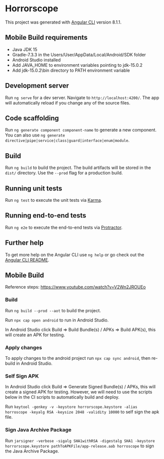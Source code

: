 # Horrorscope

This project was generated with [Angular CLI](https://github.com/angular/angular-cli) version 8.1.1.

## Mobile Build requirements

- Java JDK 15
- Gradle-7.3.3 in the Users/User/AppData/Local/Android/SDK folder
- Android Studio installed
- Add JAVA_HOME to environment variables pointing to jdk-15.0.2
- Add jdk-15.0.2\bin directory to PATH environment variable

## Development server

Run `ng serve` for a dev server. Navigate to `http://localhost:4200/`. The app will automatically reload if you change any of the source files.

## Code scaffolding

Run `ng generate component component-name` to generate a new component. You can also use `ng generate directive|pipe|service|class|guard|interface|enum|module`.

## Build

Run `ng build` to build the project. The build artifacts will be stored in the `dist/` directory. Use the `--prod` flag for a production build.

## Running unit tests

Run `ng test` to execute the unit tests via [Karma](https://karma-runner.github.io).

## Running end-to-end tests

Run `ng e2e` to execute the end-to-end tests via [Protractor](http://www.protractortest.org/).

## Further help

To get more help on the Angular CLI use `ng help` or go check out the [Angular CLI README](https://github.com/angular/angular-cli/blob/master/README.md).

## Mobile Build

Reference steps: https://www.youtube.com/watch?v=V2Wn2JROUEo

### Build

Run `ng build --prod --aot` to build the project. 

Run `npx cap open android` to run in Android Studio.

In Android Studio click Build => Build Bundle(s) / APKs => Build APK(s), this will create an APK for testing.

### Apply changes

To apply changes to the android project run `npx cap sync android`, then re-build in Android Studio.

### Self Sign APK

In Android Studio click Build => Generate Signed Bundle(s) / APKs, this will create a signed APK for testing. However, we will need to use the scripts below in the CI 
scripts to automatically build and deploy.

Run `keytool -genkey -v -keystore horrorscope.keystore -alias horroscope -keyalg RSA -keysize 2048 -validity 10000` to self sign the apk file.

### Sign Java Archive Package

Run `jarsigner -verbose -sigalg SHA1withRSA -digestalg SHA1 -keystore horrorscope.keystore pathToAPKFile/app-release.aab horroscope` to sign the Java Archive Package.
